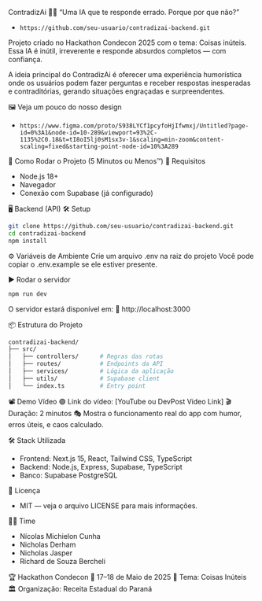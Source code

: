 ContradizAi 🤖💬
“Uma IA que te responde errado. Porque por que não?”
- `https://github.com/seu-usuario/contradizai-backend.git`

Projeto criado no Hackathon Condecon 2025 com o tema: Coisas inúteis.
Essa IA é inútil, irreverente e responde absurdos completos — com confiança.

A ideia principal do ContradizAi é oferecer uma experiência humorística onde os usuários podem fazer perguntas e receber respostas inesperadas e contraditórias, gerando situações engraçadas e surpreendentes.

🖼️ Veja um pouco do nosso design
- `https://www.figma.com/proto/S938LYCf1pcyfoHjIfwmxj/Untitled?page-id=0%3A1&node-id=10-289&viewport=93%2C-1135%2C0.18&t=tI8oI5lj0sM1sx3v-1&scaling=min-zoom&content-scaling=fixed&starting-point-node-id=10%3A289`

🔧 Como Rodar o Projeto (5 Minutos ou Menos™)
🧠 Requisitos
-  Node.js 18+
-  Navegador
-  Conexão com Supabase (já configurado)

🖥️ Backend (API)
🛠 Setup
```bash
git clone https://github.com/seu-usuario/contradizai-backend.git
cd contradizai-backend
npm install
```
⚙️ Variáveis de Ambiente
Crie um arquivo .env na raiz do projeto
Você pode copiar o .env.example se ele estiver presente.

▶️ Rodar o servidor
```bash
npm run dev
```
O servidor estará disponível em:
📍 http://localhost:3000

📦 Estrutura do Projeto
```bash
contradizai-backend/
├── src/
│   ├── controllers/      # Regras das rotas
│   ├── routes/           # Endpoints da API
│   ├── services/         # Lógica da aplicação
│   ├── utils/            # Supabase client
│   └── index.ts          # Entry point
```
📽️ Demo Vídeo
🟣 Link do vídeo: [YouTube ou DevPost Video Link]
🎬 Duração: 2 minutos
🎭 Mostra o funcionamento real do app com humor, erros úteis, e caos calculado.

🛠️ Stack Utilizada
- Frontend: Next.js 15, React, Tailwind CSS, TypeScript
- Backend: Node.js, Express, Supabase, TypeScript
- Banco: Supabase PostgreSQL

📝 Licença
- MIT — veja o arquivo LICENSE para mais informações.

👨‍💻 Time
- Nícolas Michielon Cunha
- Nicholas Derham
- Nicholas Jasper
- Richard de Souza Bercheli

🏆 Hackathon Condecon
📍 17–18 de Maio de 2025
🎯 Tema: Coisas Inúteis
🏛️ Organização: Receita Estadual do Paraná